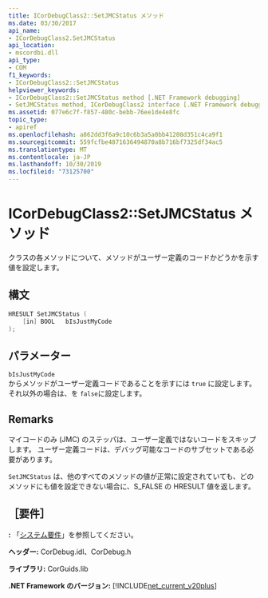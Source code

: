 ```yaml
---
title: ICorDebugClass2::SetJMCStatus メソッド
ms.date: 03/30/2017
api_name:
- ICorDebugClass2.SetJMCStatus
api_location:
- mscordbi.dll
api_type:
- COM
f1_keywords:
- ICorDebugClass2::SetJMCStatus
helpviewer_keywords:
- ICorDebugClass2::SetJMCStatus method [.NET Framework debugging]
- SetJMCStatus method, ICorDebugClass2 interface [.NET Framework debugging]
ms.assetid: 077e6c7f-f857-480c-bebb-76ee1de4e8fc
topic_type:
- apiref
ms.openlocfilehash: a862dd3f6a9c10c6b3a5a0bb41208d351c4ca9f1
ms.sourcegitcommit: 559fcfbe4871636494870a8b716bf7325df34ac5
ms.translationtype: MT
ms.contentlocale: ja-JP
ms.lasthandoff: 10/30/2019
ms.locfileid: "73125700"
---
```

# <a name="icordebugclass2setjmcstatus-method"></a>ICorDebugClass2::SetJMCStatus メソッド
クラスの各メソッドについて、メソッドがユーザー定義のコードかどうかを示す値を設定します。  
  
## <a name="syntax"></a>構文  
  
```cpp  
HRESULT SetJMCStatus (  
    [in] BOOL   bIsJustMyCode  
);  
```  
  
## <a name="parameters"></a>パラメーター  
 `bIsJustMyCode`  
 からメソッドがユーザー定義コードであることを示すには `true` に設定します。それ以外の場合は、を `false`に設定します。  
  
## <a name="remarks"></a>Remarks  
 マイコードのみ (JMC) のステッパは、ユーザー定義ではないコードをスキップします。 ユーザー定義コードは、デバッグ可能なコードのサブセットである必要があります。  
  
 `SetJMCStatus` は、他のすべてのメソッドの値が正常に設定されていても、どのメソッドにも値を設定できない場合に、S_FALSE の HRESULT 値を返します。  
  
## <a name="requirements"></a>［要件］  
 **:** 「[システム要件](../../../../docs/framework/get-started/system-requirements.md)」を参照してください。  
  
 **ヘッダー:** CorDebug.idl、CorDebug.h  
  
 **ライブラリ:** CorGuids.lib  
  
 **.NET Framework のバージョン:** [!INCLUDE[net_current_v20plus](../../../../includes/net-current-v20plus-md.md)]
